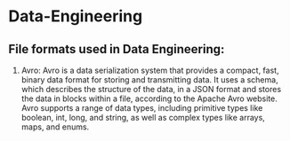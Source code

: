 # Data-Engineering

## File formats used in Data Engineering:
1. Avro: Avro is a data serialization system that provides a compact, fast, binary data format for storing and transmitting data. It uses a schema, which describes the structure of the data, in a JSON format and stores the data in blocks within a file, according to the Apache Avro website. Avro supports a range of data types, including primitive types like boolean, int, long, and string, as well as complex types like arrays, maps, and enums. 
